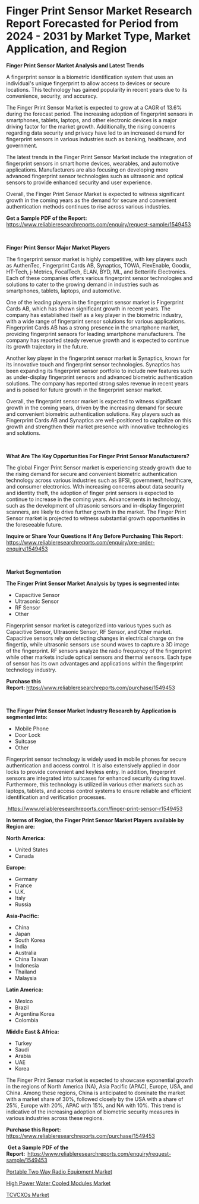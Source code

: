 <p><h1>Finger Print Sensor Market Research Report Forecasted for Period from 2024 -  2031 by Market Type, Market Application, and Region</h1></p><p><strong>Finger Print Sensor Market Analysis and Latest Trends</strong></p>
<p><p>A fingerprint sensor is a biometric identification system that uses an individual's unique fingerprint to allow access to devices or secure locations. This technology has gained popularity in recent years due to its convenience, security, and accuracy. </p><p>The Finger Print Sensor Market is expected to grow at a CAGR of 13.6% during the forecast period. The increasing adoption of fingerprint sensors in smartphones, tablets, laptops, and other electronic devices is a major driving factor for the market growth. Additionally, the rising concerns regarding data security and privacy have led to an increased demand for fingerprint sensors in various industries such as banking, healthcare, and government.</p><p>The latest trends in the Finger Print Sensor Market include the integration of fingerprint sensors in smart home devices, wearables, and automotive applications. Manufacturers are also focusing on developing more advanced fingerprint sensor technologies such as ultrasonic and optical sensors to provide enhanced security and user experience.</p><p>Overall, the Finger Print Sensor Market is expected to witness significant growth in the coming years as the demand for secure and convenient authentication methods continues to rise across various industries.</p></p>
<p><strong>Get a Sample PDF of the Report:&nbsp;</strong> <a href="https://www.reliableresearchreports.com/enquiry/request-sample/1549453">https://www.reliableresearchreports.com/enquiry/request-sample/1549453</a></p>
<p>&nbsp;</p>
<p><strong>Finger Print Sensor Major Market Players</strong></p>
<p><p>The fingerprint sensor market is highly competitive, with key players such as AuthenTec, Fingerprint Cards AB, Synaptics, TOWA, FlexEnable, Goodix, HT-Tech, j-Metrics, FocalTech, ELAN, BYD, ML, and Betterlife Electronics. Each of these companies offers various fingerprint sensor technologies and solutions to cater to the growing demand in industries such as smartphones, tablets, laptops, and automotive.</p><p>One of the leading players in the fingerprint sensor market is Fingerprint Cards AB, which has shown significant growth in recent years. The company has established itself as a key player in the biometric industry, with a wide range of fingerprint sensor solutions for various applications. Fingerprint Cards AB has a strong presence in the smartphone market, providing fingerprint sensors for leading smartphone manufacturers. The company has reported steady revenue growth and is expected to continue its growth trajectory in the future.</p><p>Another key player in the fingerprint sensor market is Synaptics, known for its innovative touch and fingerprint sensor technologies. Synaptics has been expanding its fingerprint sensor portfolio to include new features such as under-display fingerprint sensors and advanced biometric authentication solutions. The company has reported strong sales revenue in recent years and is poised for future growth in the fingerprint sensor market.</p><p>Overall, the fingerprint sensor market is expected to witness significant growth in the coming years, driven by the increasing demand for secure and convenient biometric authentication solutions. Key players such as Fingerprint Cards AB and Synaptics are well-positioned to capitalize on this growth and strengthen their market presence with innovative technologies and solutions.</p></p>
<p>&nbsp;</p>
<p><strong>What Are The Key Opportunities For Finger Print Sensor Manufacturers?</strong></p>
<p><p>The global Finger Print Sensor market is experiencing steady growth due to the rising demand for secure and convenient biometric authentication technology across various industries such as BFSI, government, healthcare, and consumer electronics. With increasing concerns about data security and identity theft, the adoption of finger print sensors is expected to continue to increase in the coming years. Advancements in technology, such as the development of ultrasonic sensors and in-display fingerprint scanners, are likely to drive further growth in the market. The Finger Print Sensor market is projected to witness substantial growth opportunities in the foreseeable future.</p></p>
<p><strong>Inquire or Share Your Questions If Any Before Purchasing This Report:</strong> <a href="https://www.reliableresearchreports.com/enquiry/pre-order-enquiry/1549453">https://www.reliableresearchreports.com/enquiry/pre-order-enquiry/1549453</a></p>
<p>&nbsp;</p>
<p><strong>Market Segmentation</strong></p>
<p><strong>The Finger Print Sensor Market Analysis by types is segmented into:</strong></p>
<p><ul><li>Capacitive Sensor</li><li>Ultrasonic Sensor</li><li>RF Sensor</li><li>Other</li></ul></p>
<p><p>Fingerprint sensor market is categorized into various types such as Capacitive Sensor, Ultrasonic Sensor, RF Sensor, and Other market. Capacitive sensors rely on detecting changes in electrical charge on the fingertip, while ultrasonic sensors use sound waves to capture a 3D image of the fingerprint. RF sensors analyze the radio frequency of the fingerprint while other markets include optical sensors and thermal sensors. Each type of sensor has its own advantages and applications within the fingerprint technology industry.</p></p>
<p><strong>Purchase this Report:&nbsp;</strong><a href="https://www.reliableresearchreports.com/purchase/1549453">https://www.reliableresearchreports.com/purchase/1549453</a></p>
<p>&nbsp;</p>
<p><strong>The Finger Print Sensor Market Industry Research by Application is segmented into:</strong></p>
<p><ul><li>Mobile Phone</li><li>Door Lock</li><li>Suitcase</li><li>Other</li></ul></p>
<p><p>Fingerprint sensor technology is widely used in mobile phones for secure authentication and access control. It is also extensively applied in door locks to provide convenient and keyless entry. In addition, fingerprint sensors are integrated into suitcases for enhanced security during travel. Furthermore, this technology is utilized in various other markets such as laptops, tablets, and access control systems to ensure reliable and efficient identification and verification processes.</p></p>
<p><a href="https://www.reliableresearchreports.com/finger-print-sensor-r1549453">&nbsp;https://www.reliableresearchreports.com/finger-print-sensor-r1549453</a></p>
<p><strong>In terms of Region, the Finger Print Sensor Market Players available by Region are:</strong></p>
<p>
    <p> <strong> North America: </strong>
        <ul>
            <li>United States</li>
            <li>Canada</li>
        </ul>
        </p> 
    <p> <strong> Europe: </strong>
        <ul>
            <li>Germany</li>
            <li>France</li>
            <li>U.K.</li>
            <li>Italy</li>
            <li>Russia</li>
        </ul>
        </p> 
    <p> <strong> Asia-Pacific: </strong>
        <ul>
            <li>China</li>
            <li>Japan</li>
            <li>South Korea</li>
            <li>India</li>
            <li>Australia</li>
            <li>China Taiwan</li>
            <li>Indonesia</li>
            <li>Thailand</li>
            <li>Malaysia</li>
        </ul>
        </p> 
    <p> <strong> Latin America: </strong>
        <ul>
            <li>Mexico</li>
            <li>Brazil</li>
            <li>Argentina Korea</li>
            <li>Colombia</li>
        </ul>
        </p> 
    <p> <strong> Middle East & Africa: </strong>
        <ul>
            <li>Turkey</li>
            <li>Saudi</li>
            <li>Arabia</li>
            <li>UAE</li>
            <li>Korea</li>
        </ul>
    </p>
    </p>
<p><p>The Finger Print Sensor market is expected to showcase exponential growth in the regions of North America (NA), Asia Pacific (APAC), Europe, USA, and China. Among these regions, China is anticipated to dominate the market with a market share of 30%, followed closely by the USA with a share of 25%, Europe with 20%, APAC with 15%, and NA with 10%. This trend is indicative of the increasing adoption of biometric security measures in various industries across these regions.</p></p>
<p><strong>Purchase this Report: </strong><a href="https://www.reliableresearchreports.com/purchase/1549453">https://www.reliableresearchreports.com/purchase/1549453</a></p>
<p>&nbsp;<strong>Get a Sample PDF of the Report:&nbsp;&nbsp;</strong><a href="https://www.reliableresearchreports.com/enquiry/request-sample/1549453">https://www.reliableresearchreports.com/enquiry/request-sample/1549453</a></p>
<p><strong></strong></p>
<p><p><a href="https://medium.com/@carlahoustonh51/portable-two-way-radio-equipment-market-overview-global-market-trends-and-future-prospects-from-9022fcc74bff">Portable Two Way Radio Equipment Market</a></p><p><a href="https://medium.com/@dereodrews76856/deep-dive-into-the-high-power-water-cooled-modules-market-itstrends-market-segmentation-and-9173c3e7dcf9">High Power Water Cooled Modules Market</a></p><p><a href="https://medium.com/@norchellecan/tcvcxos-market-forecasts-market-trends-and-impact-analysis-2024-2031-2815075da11a">TCVCXOs Market</a></p></p>